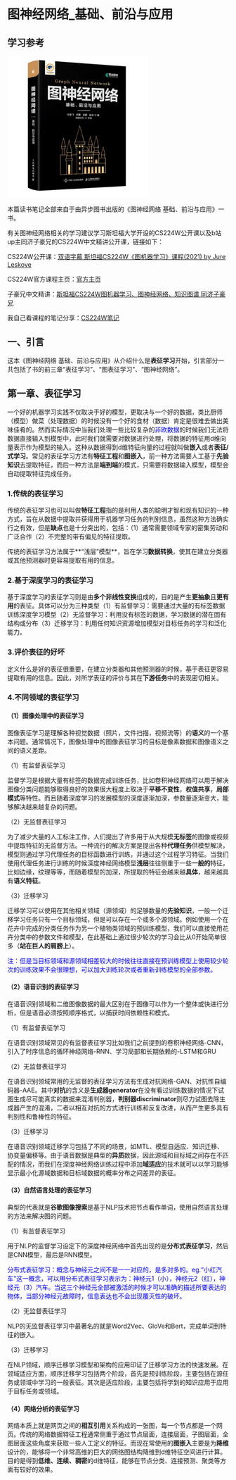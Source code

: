 # 图神经网络_基础、前沿与应用

## 学习参考

<img src="../images/cover.jpg" alt="cover" style="zoom:40%;margin-left:0px;">



本篇读书笔记全部来自于由异步图书出版的《图神经网络 基础、前沿与应用》一书。

有关图神经网络相关的学习建议学习斯坦福大学开设的CS224W公开课以及b站up主同济子豪兄的CS224W中文精讲公开课，链接如下：

CS224W公开课：[双语字幕 斯坦福CS224W《图机器学习》课程(2021) by Jure Leskove](https://www.bilibili.com/video/BV1RZ4y1c7Co?vd_source=55755af81e9ec7ae17d639fb86860235)

CS224W官方课程主页：[官方主页](https://web.stanford.edu/class/cs224w)

子豪兄中文精讲：[斯坦福CS224W图机器学习、图神经网络、知识图谱 同济子豪兄](https://www.bilibili.com/video/BV1pR4y1S7GA?vd_source=55755af81e9ec7ae17d639fb86860235)

我自己看课程的笔记分享：[CS224W笔记](https://github.com/lyc686/CS224W_notes/tree/main/notes)

## 一、引言

这本《图神经网络 基础、前沿与应用》从介绍什么是**表征学习**开始，引言部分一共包括了书的前三章“表征学习”、“图表征学习”、“图神经网络”。

## 第一章、表征学习

一个好的机器学习实践不仅取决于好的模型，更取决与一个好的数据，类比厨师（模型）做菜（处理数据）的时候没有一个好的食材（数据）肯定是很难去做出美味佳肴的。然而实际情况中当我们处理一些比较复杂的<font color="blue">非欧数据</font>的时候我们无法将数据直接输入到模型中，此时我们就需要对数据进行处理，将数据的特征用d维向量表示作为模型的输入。这种从数据得到d维特征向量的过程就叫做**嵌入**或者**表征/式学习**。常见的表征学习方法有**特征工程**和**图嵌入**，前一种方法需要人工基于**先验知识**去提取特征，而后一种方法是**端到端**的模式，只需要将数据输入模型，模型会自动提取特征完成任务。

### 1.传统的表征学习

传统的表征学习也可以叫做**特征工程**指的是利用人类的聪明才智和现有知识的一种方式，旨在从数据中提取并获得用于机器学习任务的判别信息，虽然这种方法确实行之有效，但是**缺点**也是十分突出的，包括：（1）通常需要领域专家的密集劳动和广泛合作（2）不完整的带有偏见的特征提取。

传统的表征学习方法属于**“浅层”模型**，旨在学习**数据转换**，使其在建立分类器或其他预测器时更容易提取有用的信息。

### 2.基于深度学习的表征学习

基于深度学习的表征学习则是由**多个非线性变换**组成的，目的是产生**更抽象**且**更有用**的表征。具体可以分为三种类型（1）有监督学习：需要通过大量的有标签数据训练深度学习模型（2）无监督学习：利用没有标签的数据，学习数据的潜在固有结构或分布（3）迁移学习：利用任何知识资源增加模型对目标任务的学习和泛化能力。

### 3.评价表征的好坏

定义什么是好的表征很重要，在建立分类器和其他预测器的时候，基于表征更容易提取有用的信息。因此，对所学表征的评价与其在**下游任务**中的表现密切相关。

### 4.不同领域的表征学习

#### （1）图像处理中的表征学习

图像表征学习是理解各种视觉数据（照片，文件扫描，视频流等）的**语义**的一个基本问题。通常情况下，图像处理中的图像表征学习的目标是像素数据和图像语义之间的语义差距。

（1）有监督表征学习

监督学习是根据大量有标签的数据完成训练任务，比如卷积神经网络可以用于解决图像分类问题能够取得良好的效果很大程度上取决于**平移不变性**，**权值共享**，**局部模式**等特性。而且随着深度学习的发展模型的深度逐渐加深，参数量逐渐变大，能够解决越来越复杂的问题。

（2）无监督表征学习

为了减少大量的人工标注工作，人们提出了许多用于从大规模**无标签**的图像或视频中提取特征的无监督方法。一种流行的解决方案是提出各种**代理任务**供模型解决，模型则通过学习代理任务的目标函数进行训练，并通过这个过程学习特征。当我们使用代理任务进行训练的时候深度神经网络模型**浅层**往往侧重于一些**一般的**特征，比如边缘，纹理等等，而随着模型的加深，所提取的特征会越来越**具体**，越来越具有**语义特征**。

（3）迁移学习

迁移学习可以使用在其他相关领域（源领域）的足够数量的**先验知识**，一般一个迁移学习任务只有一个目标领域，但是可以存在一个或多个源领域。例如使用一个在花卉中完成的分类任务作为另一个植物类领域的预训练模型，我们可以直接使用花卉分类中的参数文件和模型，在此基础上通过很少轮次的学习会比从0开始简单很多（**站在巨人的肩膀上**）。

<font color="blue">注：但是当目标领域和源领域相差较大的时候往往直接在预训练模型上使用较少轮次的训练效果不会很理想，可以加大训练轮次或者重新训练模型的全部参数。</font>

#### （2）语音识别的表征学习

在语音识别领域和二维图像数据的最大区别在于图像可以作为一个整体或快进行分析，但是语音必须按照顺序格式，以捕获时间依赖性和模式。

（1）有监督表征学习

在语音识别领域常见的有监督表征学习比如我们之前提到的卷积神经网络-CNN，引入了时序信息的循环神经网络-RNN、学习局部和长期依赖的-LSTM和GRU

（2）无监督表征学习

在语音识别领域常用的无监督的表征学习方法有生成对抗网络-GAN、对抗性自编码器-AAE。其中**对抗**的含义是**生成器generator**在没有看过训练数据的情况下试图生成尽可能真实的数据来混淆判别器，**判别器discriminator**则尽力试图去除生成器产生的混淆，二者以相互对抗的方式进行训练和反复改进，从而产生更多具有判别性和鲁棒性的特征。

（3）迁移学习

在语音识别领域迁移学习包括了不同的场景，如MTL、模型自适应、知识迁移、协变量偏移等。由于语音数据是典型的**异质**数据，因此源域和目标域之间存在不匹配的情况，而我们在深度神经网络训练过程中添加**域适应**的技术就可以以学习能够显示最小化源域数据和目标域数据的概率分布之间差异的表征。

#### （3）自然语言处理的表征学习

典型的代表就是**谷歌图像搜索**是基于NLP技术把节点看作单词，使用自然语言处理的方法来解决图的问题。

（1）有监督表征学习

用于NLP的监督学习设定下的深度神经网络中首先出现的是**分布式表征学习**，然后是CNN模型，最后是RNN模型。

<font color="blue">分布式表征学习：概念与神经元之间不是一一对应的，是多对多的。eg.“小红汽车”这一概念，可以用分布式表征学习表示为：神经元1（小），神经元2（红），神经元（3）汽车。当这三个神经元全部被激活的时候才可以准确的描述所要表达的物体，当部分神经元故障时，信息表达也不会出现覆灭性的破坏。</font>

（2）无监督表征学习

NLP的无监督表征学习中最著名的就是Word2Vec、GloVe和Bert，完成单词到特征的嵌入。

（3）迁移学习

在NLP领域，顺序迁移学习模型和架构的应用印证了迁移学习方法的快速发展。在领域适应方面，顺序迁移学习包括两个阶段，首先是预训练阶段，主要包括在源任务或领域中学习的一般表征。其次是适应阶段，主要包括将学到的知识应用于应用于目标任务或领域。

#### （4）网络分析的表征学习

网络本质上就是网页之间的**相互引用**关系构成的一张图，每一个节点都是一个网页。传统的网络数据特征工程通常侧重于通过节点层面，连接层面，子图层面，全图层面这些角度来获取一些人工定义的特征。而现在常使用的**图嵌入**主要是为**降维**设计的，能够将一个非常高维的巨大的网络图结构降维到d维特征空间进行计算。目的是得到**低维、连续、稠密**的d维特征，能够在节点分类、连接预测、聚类等方面有较好的效果。

















